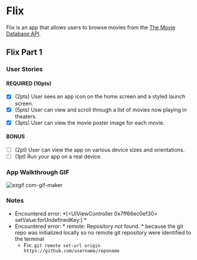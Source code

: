 # Flix

Flix is an app that allows users to browse movies from the [The Movie Database API](http://docs.themoviedb.apiary.io/#).

## Flix Part 1

### User Stories

#### REQUIRED (10pts)
- [x] (2pts) User sees an app icon on the home screen and a styled launch screen.
- [x] (5pts) User can view and scroll through a list of movies now playing in theaters.
- [x] (3pts) User can view the movie poster image for each movie.

#### BONUS
- [ ] (2pt) User can view the app on various device sizes and orientations.
- [ ] (1pt) Run your app on a real device.

### App Walkthrough GIF
![ezgif com-gif-maker](https://user-images.githubusercontent.com/73403466/189800713-3ea7b70c-2b05-479d-ba6c-ec478429f956.gif)

### Notes
- Encountered error: *[<UIViewController 0x7ff66ec0ef30> setValue:forUndefinedKey:] *
- Encountered error: * remote: Repository not found. * because the git repo was initialized locally so no remote git repository were identified to the terminal
  - Fix: ```git remote set-url origin https://github.com/username/reponame```
